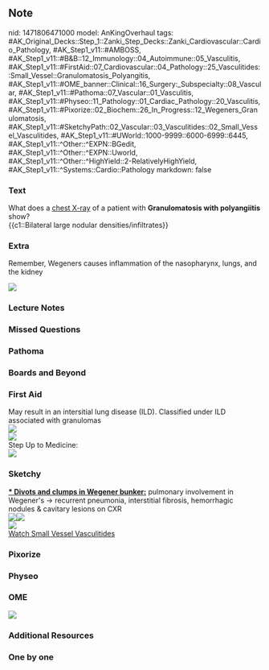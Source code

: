## Note
nid: 1471806471000
model: AnKingOverhaul
tags: #AK_Original_Decks::Step_1::Zanki_Step_Decks::Zanki_Cardiovascular::Cardio_Pathology, #AK_Step1_v11::#AMBOSS, #AK_Step1_v11::#B&B::12_Immunology::04_Autoimmune::05_Vasculitis, #AK_Step1_v11::#FirstAid::07_Cardiovascular::04_Pathology::25_Vasculitides::Small_Vessel::Granulomatosis_Polyangitis, #AK_Step1_v11::#OME_banner::Clinical::16_Surgery:_Subspecialty::08_Vascular, #AK_Step1_v11::#Pathoma::07_Vascular::01_Vasculitis, #AK_Step1_v11::#Physeo::11_Pathology::01_Cardiac_Pathology::20_Vasculitis, #AK_Step1_v11::#Pixorize::02_Biochem::26_In_Progress::12_Wegeners_Granulomatosis, #AK_Step1_v11::#SketchyPath::02_Vascular::03_Vasculitides::02_Small_Vessel_Vasculitides, #AK_Step1_v11::#UWorld::1000-9999::6000-6999::6445, #AK_Step1_v11::^Other::^EXPN::BGedit, #AK_Step1_v11::^Other::^EXPN::Uworld, #AK_Step1_v11::^Other::^HighYield::2-RelativelyHighYield, #AK_Step1_v11::^Systems::Cardio::Pathology
markdown: false

### Text
<div>
  <div>
    <div>
      What does a <u>chest X-ray</u> of a patient with
      <b>Granulomatosis with polyangiitis</b> show?
    </div>
    <div>
      {{c1::Bilateral large nodular densities/infiltrates}}
    </div>
  </div>
</div>

### Extra
Remember, Wegeners causes inflammation of the nasopharynx, lungs,
and the kidney
<div>
  <div><img src="paste-119412975731041.jpg"></div>
</div>

### Lecture Notes


### Missed Questions


### Pathoma


### Boards and Beyond


### First Aid
<div>
  May result in an intersitial lung disease (ILD). Classified under
  ILD associated with granulomas
</div><img src="paste-119412975731041.jpg">
<div>
  <div><img src="paste-758358080488430.jpg"></div>
</div>
<div>
  Step Up to Medicine:
</div>
<div><img src="paste-279477816919116.jpg"></div>

### Sketchy
<div>
  <b><u>* Divots and clumps in Wegener bunker:</u></b> pulmonary
  involvement in Wegener's -> recurrent pneumonia, interstitial
  fibrosis, hemorrhagic nodules & cavitary lesions on CXR
</div><img src="Screen%20Shot%202019-12-10%20at%205.57.31%20PM.png"
class="resizer"><img src=
"Screen%20Shot%202020-01-06%20at%207.14.26%20PM.JPG" class=
"resizer">
<div>
  <div><img src="Zoverall%20picure_1566160514431.jpg" class=
  "resizer"></div>
</div><a href=
"https://dashboard.sketchy.com/study/medical/courses/medical-pathophysiology/units/medical-pathophysiology-vascular/videos/medical-pathophysiology-vascular-vasculitides-small-vessel-vasculitides?utm_source=anki&utm_medium=partnership&utm_campaign=february_update&utm_content=medical">Watch
Small Vessel Vasculitides</a>

### Pixorize


### Physeo


### OME
<div class="ome-widget">
  <a href=
  "https://onlinemeded.org/spa/surgery-subspecialty/vascular/acquire?ref=anki">
  <img src="_OME_AnkiFlashcards_Lesson_6.png"></a>
</div>

### Additional Resources


### One by one

